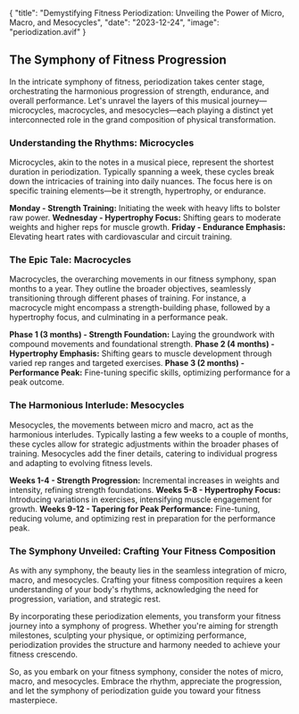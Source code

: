 {
	"title": "Demystifying Fitness Periodization: Unveiling the Power of Micro, Macro, and Mesocycles",
	"date": "2023-12-24",
	"image": "periodization.avif"
}

## The Symphony of Fitness Progression

In the intricate symphony of fitness, periodization takes center stage, orchestrating the harmonious progression of strength, endurance, and overall performance. Let's unravel the layers of this musical journey—microcycles, macrocycles, and mesocycles—each playing a distinct yet interconnected role in the grand composition of physical transformation.

### Understanding the Rhythms: Microcycles

Microcycles, akin to the notes in a musical piece, represent the shortest duration in periodization. Typically spanning a week, these cycles break down the intricacies of training into daily nuances. The focus here is on specific training elements—be it strength, hypertrophy, or endurance.

**Monday - Strength Training:** Initiating the week with heavy lifts to bolster raw power.
**Wednesday - Hypertrophy Focus:** Shifting gears to moderate weights and higher reps for muscle growth.
**Friday - Endurance Emphasis:** Elevating heart rates with cardiovascular and circuit training.

### The Epic Tale: Macrocycles

Macrocycles, the overarching movements in our fitness symphony, span months to a year. They outline the broader objectives, seamlessly transitioning through different phases of training. For instance, a macrocycle might encompass a strength-building phase, followed by a hypertrophy focus, and culminating in a performance peak.

**Phase 1 (3 months) - Strength Foundation:** Laying the groundwork with compound movements and foundational strength.
**Phase 2 (4 months) - Hypertrophy Emphasis:** Shifting gears to muscle development through varied rep ranges and targeted exercises.
**Phase 3 (2 months) - Performance Peak:** Fine-tuning specific skills, optimizing performance for a peak outcome.

### The Harmonious Interlude: Mesocycles

Mesocycles, the movements between micro and macro, act as the harmonious interludes. Typically lasting a few weeks to a couple of months, these cycles allow for strategic adjustments within the broader phases of training. Mesocycles add the finer details, catering to individual progress and adapting to evolving fitness levels.

**Weeks 1-4 - Strength Progression:** Incremental increases in weights and intensity, refining strength foundations.
**Weeks 5-8 - Hypertrophy Focus:** Introducing variations in exercises, intensifying muscle engagement for growth.
**Weeks 9-12 - Tapering for Peak Performance:** Fine-tuning, reducing volume, and optimizing rest in preparation for the performance peak.

### The Symphony Unveiled: Crafting Your Fitness Composition

As with any symphony, the beauty lies in the seamless integration of micro, macro, and mesocycles. Crafting your fitness composition requires a keen understanding of your body's rhythms, acknowledging the need for progression, variation, and strategic rest.

By incorporating these periodization elements, you transform your fitness journey into a symphony of progress. Whether you're aiming for strength milestones, sculpting your physique, or optimizing performance, periodization provides the structure and harmony needed to achieve your fitness crescendo.

So, as you embark on your fitness symphony, consider the notes of micro, macro, and mesocycles. Embrace the rhythm, appreciate the progression, and let the symphony of periodization guide you toward your fitness masterpiece.

